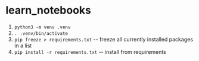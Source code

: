 # learn_notebooks
1. `python3 -m venv .venv`
1. `. .venv/bin/activate`
1. `pip freeze > requirements.txt` -- freeze all currently installed packages in a list
1. `pip install -r requirements.txt` -- install from requirements